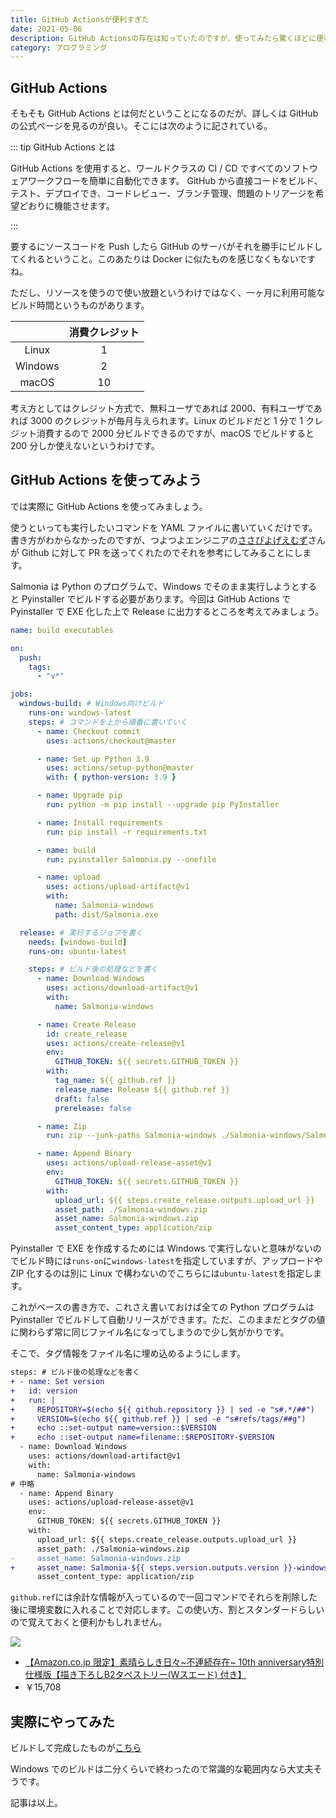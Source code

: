 ```yaml
---
title: GitHub Actionsが便利すぎた
date: 2021-05-06
description: GitHub Actionsの存在は知っていたのですが、使ってみたら驚くほどに便利でした
category: プログラミング
---
```


## GitHub Actions

そもそも GitHub Actions とは何だということになるのだが、詳しくは GitHub の公式ページを見るのが良い。そこには次のように記されている。

::: tip GitHub Actions とは

GitHub Actions を使用すると、ワールドクラスの CI / CD ですべてのソフトウェアワークフローを簡単に自動化できます。 GitHub から直接コードをビルド、テスト、デプロイでき、コードレビュー、ブランチ管理、問題のトリアージを希望どおりに機能させます。

:::

要するにソースコードを Push したら GitHub のサーバがそれを勝手にビルドしてくれるということ。このあたりは Docker に似たものを感じなくもないですね。

ただし、リソースを使うので使い放題というわけではなく、一ヶ月に利用可能なビルド時間というものがあります。

|         | 消費クレジット |
| :-----: | :------------: |
|  Linux  |       1        |
| Windows |       2        |
|  macOS  |       10       |

考え方としてはクレジット方式で、無料ユーザであれば 2000、有料ユーザであれば 3000 のクレジットが毎月与えられます。Linux のビルドだと 1 分で 1 クレジット消費するので 2000 分ビルドできるのですが、macOS でビルドすると 200 分しか使えないというわけです。

## GitHub Actions を使ってみよう

では実際に GitHub Actions を使ってみましょう。

使うといっても実行したいコマンドを YAML ファイルに書いていくだけです。書き方がわからなかったのですが、つよつよエンジニアの[ささぴよげえむず](https://twitter.com/sasapiyogames)さんが Github に対して PR を送ってくれたのでそれを参考にしてみることにします。

Salmonia は Python のプログラムで、Windows でそのまま実行しようとすると Pyinstaller でビルドする必要があります。今回は GitHub Actions で Pyinstaller で EXE 化した上で Release に出力するところを考えてみましょう。

```yaml
name: build executables

on:
  push:
    tags:
      - "v*"

jobs:
  windows-build: # Windows向けビルド
    runs-on: windows-latest
    steps: # コマンドを上から順番に書いていく
      - name: Checkout commit
        uses: actions/checkout@master

      - name: Set up Python 3.9
        uses: actions/setup-python@master
        with: { python-version: 3.9 }

      - name: Upgrade pip
        run: python -m pip install --upgrade pip PyInstaller

      - name: Install requirements
        run: pip install -r requirements.txt

      - name: build
        run: pyinstaller Salmonia.py --onefile

      - name: upload
        uses: actions/upload-artifact@v1
        with:
          name: Salmonia-windows
          path: dist/Salmonia.exe

  release: # 実行するジョブを書く
    needs: [windows-build]
    runs-on: ubuntu-latest

    steps: # ビルド後の処理などを書く
      - name: Download Windows
        uses: actions/download-artifact@v1
        with:
          name: Salmonia-windows

      - name: Create Release
        id: create_release
        uses: actions/create-release@v1
        env:
          GITHUB_TOKEN: ${{ secrets.GITHUB_TOKEN }}
        with:
          tag_name: ${{ github.ref }}
          release_name: Release ${{ github.ref }}
          draft: false
          prerelease: false

      - name: Zip
        run: zip --junk-paths Salmonia-windows ./Salmonia-windows/Salmonia.exe

      - name: Append Binary
        uses: actions/upload-release-asset@v1
        env:
          GITHUB_TOKEN: ${{ secrets.GITHUB_TOKEN }}
        with:
          upload_url: ${{ steps.create_release.outputs.upload_url }}
          asset_path: ./Salmonia-windows.zip
          asset_name: Salmonia-windows.zip
          asset_content_type: application/zip
```

Pyinstaller で EXE を作成するためには Windows で実行しないと意味がないのでビルド時には`runs-on`に`windows-latest`を指定していますが、アップロードや ZIP 化するのは別に Linux で構わないのでこちらには`ubuntu-latest`を指定します。

これがベースの書き方で、これさえ書いておけば全ての Python プログラムは Pyinstaller でビルドして自動リリースができます。ただ、このままだとタグの値に関わらず常に同じファイル名になってしまうので少し気がかりです。

そこで、タグ情報をファイル名に埋め込めるようにします。

```diff
steps: # ビルド後の処理などを書く
+ - name: Set version
+   id: version
+   run: |
+     REPOSITORY=$(echo ${{ github.repository }} | sed -e "s#.*/##")
+     VERSION=$(echo ${{ github.ref }} | sed -e "s#refs/tags/##g")
+     echo ::set-output name=version::$VERSION
+     echo ::set-output name=filename::$REPOSITORY-$VERSION
  - name: Download Windows
    uses: actions/download-artifact@v1
    with:
      name: Salmonia-windows
# 中略
  - name: Append Binary
    uses: actions/upload-release-asset@v1
    env:
      GITHUB_TOKEN: ${{ secrets.GITHUB_TOKEN }}
    with:
      upload_url: ${{ steps.create_release.outputs.upload_url }}
      asset_path: ./Salmonia-windows.zip
-     asset_name: Salmonia-windows.zip
+     asset_name: Salmonia-${{ steps.version.outputs.version }}-windows.zip
      asset_content_type: application/zip
```

`github.ref`には余計な情報が入っているので一回コマンドでそれらを削除した後に環境変数に入れることで対応します。この使い方、割とスタンダードらしいので覚えておくと便利かもしれません。

<div class="vuepress-affiliate">
<img src="https://m.media-amazon.com/images/I/419yWNlLUML._SL500_.jpg" />
<ul>
<li><a href="https://www.amazon.co.jp/dp/B08GZ44B5Q/?tag=tkgstrator0f-22" target="_blank">【Amazon.co.jp 限定】素晴らしき日々~不連続存在~ 10th anniversary特別仕様版【描き下ろしB2タペストリー(Wスエード) 付き】</a></li>
<li class="price">￥15,708</li>
</ul>
</div>

## 実際にやってみた

ビルドして完成したものが[こちら](https://github.com/tkgstrator/Salmonia/releases/tag/v1.10.1)

Windows でのビルドは二分くらいで終わったので常識的な範囲内なら大丈夫そうです。

記事は以上。
